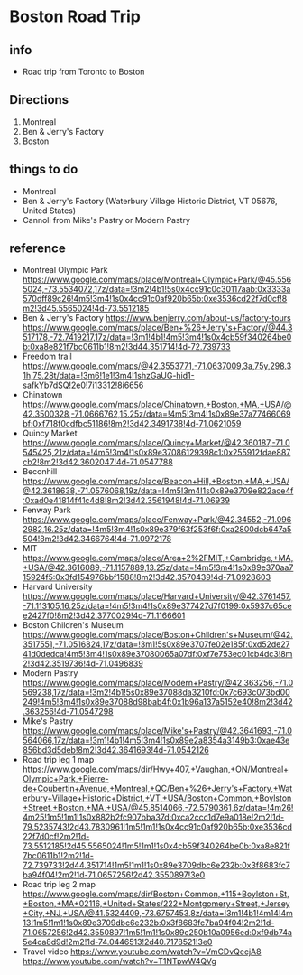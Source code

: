 # Boston Road Trip  

## info  
* Road trip from Toronto to Boston

## Directions  
1. Montreal
2. Ben & Jerry's Factory
3. Boston

## things to do  
*  Montreal
*  Ben & Jerry's Factory (Waterbury Village Historic District, VT 05676, United States)
*  Cannoli from Mike's Pastry or Modern Pastry

## reference  
*  Montreal Olympic Park https://www.google.com/maps/place/Montreal+Olympic+Park/@45.5565024,-73.5534072,17z/data=!3m2!4b1!5s0x4cc91c0c30117aab:0x3333a570dff89c26!4m5!3m4!1s0x4cc91c0af920b65b:0xe3536cd22f7d0cf!8m2!3d45.5565024!4d-73.5512185
*  Ben & Jerry's Factory https://www.benjerry.com/about-us/factory-tours  https://www.google.com/maps/place/Ben+%26+Jerry's+Factory/@44.3517178,-72.7419217,17z/data=!3m1!4b1!4m5!3m4!1s0x4cb59f340264be0b:0xa8e821f7bc0611b1!8m2!3d44.351714!4d-72.739733
*  Freedom trail https://www.google.com/maps/@42.3553771,-71.0637009,3a,75y,298.31h,75.28t/data=!3m6!1e1!3m4!1shzGaUG-hid1-safkYb7dSQ!2e0!7i13312!8i6656
*  Chinatown https://www.google.com/maps/place/Chinatown,+Boston,+MA,+USA/@42.3500328,-71.0666762,15.25z/data=!4m5!3m4!1s0x89e37a77466069bf:0xf718f0cdfbc51186!8m2!3d42.3491738!4d-71.0621059
*  Quincy Market https://www.google.com/maps/place/Quincy+Market/@42.360187,-71.0545425,21z/data=!4m5!3m4!1s0x89e37086129398c1:0x255912fdae887cb2!8m2!3d42.3602047!4d-71.0547788
*  Beconhill https://www.google.com/maps/place/Beacon+Hill,+Boston,+MA,+USA/@42.3618638,-71.0576068,19z/data=!4m5!3m4!1s0x89e3709e822ace4f:0xad0e41814f41c4d8!8m2!3d42.3561948!4d-71.06939
*  Fenway Park https://www.google.com/maps/place/Fenway+Park/@42.34552,-71.0962982,16.25z/data=!4m5!3m4!1s0x89e379f63f253f6f:0xa2800dcb647a5504!8m2!3d42.3466764!4d-71.0972178
*  MIT https://www.google.com/maps/place/Area+2%2FMIT,+Cambridge,+MA,+USA/@42.3616089,-71.1157889,13.25z/data=!4m5!3m4!1s0x89e370aa715924f5:0x3fd154976bbf1588!8m2!3d42.3570439!4d-71.0928603
*  Harvard University https://www.google.com/maps/place/Harvard+University/@42.3761457,-71.113105,16.25z/data=!4m5!3m4!1s0x89e377427d7f0199:0x5937c65cee2427f0!8m2!3d42.3770029!4d-71.1166601
*  Boston Children's Museum https://www.google.com/maps/place/Boston+Children's+Museum/@42.3517551,-71.0516824,17z/data=!3m1!5s0x89e3707fe02e185f:0xd52de2741d0dedca!4m5!3m4!1s0x89e37080065a07df:0xf7e753ec01cb4dc3!8m2!3d42.3519736!4d-71.0496839 
*  Modern Pastry https://www.google.com/maps/place/Modern+Pastry/@42.363256,-71.0569238,17z/data=!3m2!4b1!5s0x89e37088da3210fd:0x7c693c073bd00249!4m5!3m4!1s0x89e37088d98bab4f:0x1b96a137a5152e40!8m2!3d42.363256!4d-71.0547298
*  Mike's Pastry https://www.google.com/maps/place/Mike's+Pastry/@42.3641693,-71.0564066,17z/data=!3m1!4b1!4m5!3m4!1s0x89e2a8354a3149b3:0xae43e856bd3d5deb!8m2!3d42.3641693!4d-71.0542126
*  Road trip leg 1 map https://www.google.com/maps/dir/Hwy+407,+Vaughan,+ON/Montreal+Olympic+Park,+Pierre-de+Coubertin+Avenue,+Montreal,+QC/Ben+%26+Jerry's+Factory,+Waterbury+Village+Historic+District,+VT,+USA/Boston+Common,+Boylston+Street,+Boston,+MA,+USA/@45.8514066,-72.5790361,6z/data=!4m26!4m25!1m5!1m1!1s0x882b2fc907bba37d:0xca2ccc1d7e9a018e!2m2!1d-79.5235743!2d43.7830961!1m5!1m1!1s0x4cc91c0af920b65b:0xe3536cd22f7d0cf!2m2!1d-73.5512185!2d45.5565024!1m5!1m1!1s0x4cb59f340264be0b:0xa8e821f7bc0611b1!2m2!1d-72.739733!2d44.351714!1m5!1m1!1s0x89e3709dbc6e232b:0x3f8683fc7ba94f04!2m2!1d-71.0657256!2d42.3550897!3e0
*  Road trip leg 2 map https://www.google.com/maps/dir/Boston+Common,+115+Boylston+St,+Boston,+MA+02116,+United+States/222+Montgomery+Street,+Jersey+City,+NJ,+USA/@41.5324409,-73.6757453,8z/data=!3m1!4b1!4m14!4m13!1m5!1m1!1s0x89e3709dbc6e232b:0x3f8683fc7ba94f04!2m2!1d-71.0657256!2d42.3550897!1m5!1m1!1s0x89c250b10a0956ed:0xf9db74a5e4ca8d9d!2m2!1d-74.0446513!2d40.7178521!3e0
*  Travel video https://www.youtube.com/watch?v=VmCDvQecjA8 https://www.youtube.com/watch?v=T1NTpwW4QVg
